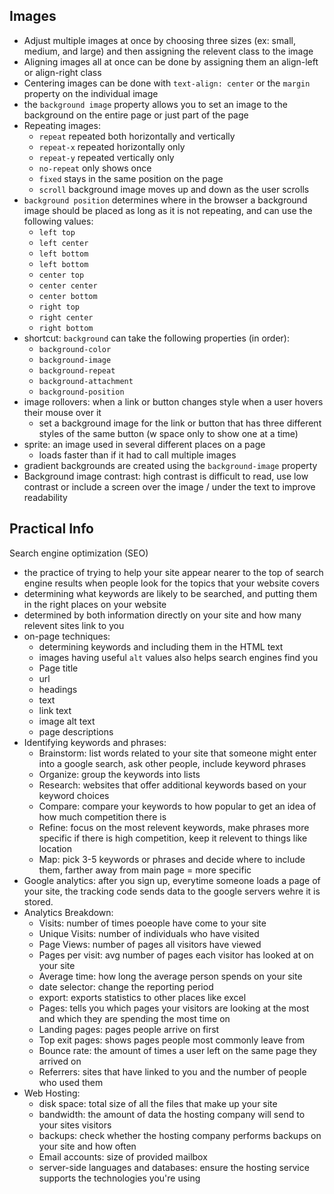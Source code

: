 ## Images

- Adjust multiple images at once by choosing three sizes (ex: small, medium, and large) and then assigning the relevent class to the image
- Aligning images all at once can be done by assigning them an align-left or align-right class
- Centering images can be done with `text-align: center` or the `margin` property on the individual image
- the `background image` property allows you to set an image to the background on the entire page or just part of the page
- Repeating images:
  - `repeat` repeated both horizontally and vertically
  - `repeat-x` repeated horizontally only
  - `repeat-y` repeated vertically only
  - `no-repeat` only shows once
  - `fixed` stays in the same position on the page
  - `scroll` background image moves up and down as the user scrolls
- `background position` determines where in the browser a background image should be placed as long as it is not repeating, and can use the following values:
  - `left top`
  - `left center`
  - `left bottom`
  - `left bottom`
  - `center top`
  - `center center`
  - `center bottom`
  - `right top`
  - `right center`
  - `right bottom`
- shortcut: `background` can take the following properties (in order):
  - `background-color`
  - `background-image`
  - `background-repeat`
  - `background-attachment`
  - `background-position`
- image rollovers: when a link or button changes style when a user hovers their mouse over it
  - set a background image for the link or button that has three different styles of the same button (w space only to show one at a time) 
- sprite: an image used in several different places on a page
  - loads faster than if it had to call multiple images
- gradient backgrounds are created using the `background-image` property
- Background image contrast: high contrast is difficult to read, use low contrast or include a screen over the image / under the text to improve readability


## Practical Info

Search engine optimization (SEO)
- the practice of trying to help your site appear nearer to  the top of search engine results when people look for the topics that your website covers
- determining what keywords are likely to be searched, and putting them in the right places on your website
- determined by both information directly on your site and how many relevent sites link to you
- on-page techniques:
  - determining keywords and including them in the HTML text
  - images having useful `alt` values also helps search engines find you
  - Page title
  - url
  - headings
  - text
  - link text
  - image alt text
  - page descriptions
- Identifying keywords and phrases:
  - Brainstorm: list words related to your site that someone might enter into a google search, ask other people, include keyword phrases
  - Organize: group the keywords into lists
  - Research: websites that offer additional keywords based on your keyword choices
  - Compare: compare your keywords to how popular to get an idea of how much competition there is
  - Refine: focus on the most relevent keywords, make phrases more specific if there is high competition, keep it relevent to things like location
  - Map: pick 3-5 keywords or phrases and decide where to include them, farther away from main page = more specific
- Google analytics: after you sign up, everytime someone loads a page of your site, the tracking code sends data to the google servers wehre it is stored. 
- Analytics Breakdown:
  - Visits: number of times poeople have come to your site
  - Unique Visits: number of individuals who have visited
  - Page Views: number of pages all visitors have viewed
  - Pages per visit: avg number of pages each visitor has looked at on your site
  - Average time: how long the average person spends on your site
  - date selector: change the reporting period
  - export: exports statistics to other places like excel
  - Pages: tells you which pages your visitors are looking at the most and which they are spending the most time on
  - Landing pages: pages people arrive on first
  - Top exit pages: shows pages people most commonly leave from
  - Bounce rate: the amount of times a user left on the same page they arrived on
  - Referrers: sites that have linked to you and the number of people who used them
- Web Hosting:
  - disk space: total size of all the files that make up your site
  - bandwidth: the amount of data the hosting company will send to your sites visitors
  - backups: check whether the hosting company performs backups on your site and how often
  - Email accounts: size of provided mailbox
  - server-side languages and databases: ensure the hosting service supports the technologies you're using

